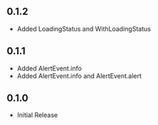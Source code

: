 ## 0.1.2

* Added LoadingStatus and WithLoadingStatus

## 0.1.1

* Added AlertEvent.info
* Added AlertEvent.info and AlertEvent.alert

## 0.1.0

* Initial Release
